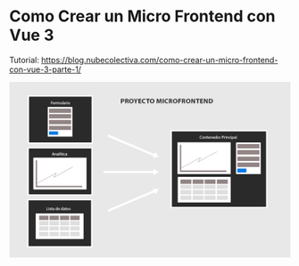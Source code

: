 # Como Crear un Micro Frontend con Vue 3 

Tutorial: https://blog.nubecolectiva.com/como-crear-un-micro-frontend-con-vue-3-parte-1/ 

![Validación de Formulario con Angular 16 + Bootstrap 5 ](https://raw.githubusercontent.com/collectivecloudperu/microfrontend-vue3/main/microfrontend-vue3-github.png) 

